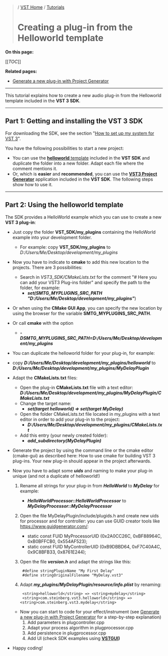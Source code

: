 >/ [VST Home](/Index.md) / [Tutorials](../Tutorials.md)
>
># Creating a plug-in from the Helloworld template

**On this page:**

[[_TOC_]]

**Related pages:**

- [Generate a new plug-in with Project Generator](/Tutorials/Generate+new+plug-in+with+Project+Generator.md)

---

This tutorial explains how to create a new audio plug-in from the Helloworld template included in the **VST 3 SDK**.

---

## Part 1: Getting and installing the VST 3 SDK

For downloading the SDK, see the section "[How to set up my system for VST 3](../Getting+Started/How+to+setup+my+system.md)".

You have the following possibilities to start a new project:

- You can use the [**helloworld** template](../Tutorials/Creating+a+plug-in+from+the+Helloworld+template.md) included in the **VST SDK** and duplicate the folder into a new folder. Adapt each file where the comment mentions it.
- Or, which is **easier** and **recommended**, you can use the [**VST3 Project Generator**](../What+is+the+VST+3+SDK/Project+Generator.md) application included in the **VST SDK**. The following steps show how to use it.

---

## Part 2: Using the **helloworld** template

The SDK provides a HelloWorld example which you can use to create a new **VST 3 plug-in**:

- Just copy the folder **VST_SDK/my_plugins** containing the HelloWorld example into your development folder.
    - For example: copy **VST_SDK/my_plugins** to *D:/Users/Me/Desktop/development/my_plugins*

- Now you have to indicate to **cmake** to add this new location to the projects. There are 3 possibilities:
    - Search in *VST3_SDK/CMakeLists.txt* for the comment "# Here you can add your VST3 Plug-ins folder" and specify the path to the folder, for example:
        - ***set(SMTG_MYPLUGINS_SRC_PATH "D:/Users/Me/Desktop/development/my_plugins"***)

- Or when using the **CMake GUI App**, you can specify the new location by using the browser for the variable **SMTG_MYPLUGINS_SRC_PATH**.
- Or call **cmake** with the option
    - ***-DSMTG_MYPLUGINS_SRC_PATH=D:/Users/Me/Desktop/development/my_plugins***

- You can duplicate the helloworld folder for your plug-in, for example:
- copy ***D:/Users/Me/Desktop/development/my_plugins/helloworld*** to ***D:/Users/Me/Desktop/development/my_plugins/MyDelayPlugin***

- Adapt the **CMakeLists.txt** files:
    - Open the plug-in **CMakeLists.txt** file with a text editor: ***D:/Users/Me/Desktop/development/my_plugins/MyDelayPlugin/CMakeLists.txt***
    - Change the target name:
        - ***set(target helloworld) => set(target MyDelay)***
    - Open the folder CMakeLists.txt file located in my_plugins with a text editor in order to add your plug-in to the project:
        - ***D:/Users/Me/Desktop/development/my_plugins/CMakeLists.txt***
    - Add this entry (your newly created folder):
        - ***add_subdirectory(MyDelayPlugin)***

- Generate the project by using the command line or the cmake editor (cmake-gui) as described here: How to use cmake for building VST 3 plug-ins. Your new plug-in should appear in the project afterwards.

- Now you have to adapt some ***uids*** and naming to make your plug-in unique (and not a duplicate of helloworld!)
    1. Rename all strings for your plug-in from ***HelloWorld*** to ***MyDelay*** for example:
        - ***HelloWorldProcessor::HelloWorldProcessor*** to ***MyDelayProcessor::MyDelayProcessor***
    2. Open the file MyDelayPlugin/include/plugids.h and create new uids for processor and for controller: you can use GUID creator tools like <https://www.guidgenerator.com/>:
        - static const FUID MyProcessorUID (0x2A0CC26C, 0xBF88964C, 0xB0BFFCB0, 0x554AF523);
        - static const FUID MyControllerUID (0xB9DBBD64, 0xF7C40A4C, 0x9C8BFB33, 0x8761E244);
    3. Open the file ***version.h*** and adapt the strings like this:

            #define stringPluginName "My First Delay"
            #define stringOriginalFilename "MyDelay.vst3"

    4. Adapt ***my_plugins/MyDelayPlugin/resource/info.plist*** by renaming:

            <string>helloworld</string> => <string>mydelay</string>
            <string>com.steinberg.vst3.helloworld</string> => <string>com.steinberg.vst3.mydelay</string>

    - Now you can start to code for your effect/instrument (see [Generate a new plug-in with Project Generator](../Tutorials/Generate+new+plug-in+with+Project+Generator.md) for a step-by-step explanation)
        1. Add parameters in plugcontroller.cpp
        2. Adapt your process algorithm in plugprocessor.cpp
        3. Add persistence in plugprocessor.cpp
        4. Add UI (check SDK examples using **[VSTGUI](../What+is+the+VST+3+SDK/VSTGUI.md))**

- Happy coding!